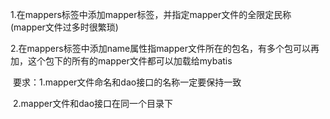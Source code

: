 1.在mappers标签中添加mapper标签，并指定mapper文件的全限定民称(mapper文件过多时很繁琐)

2.在mappers标签中添加<package  name="">name属性指mapper文件所在的包名，有多个包可以再加，这个包下的所有的mapper文件都可以加载给mybatis

​            要求：1.mapper文件命名和dao接口的名称一定要保持一致

​                       2.mapper文件和dao接口在同一个目录下          
